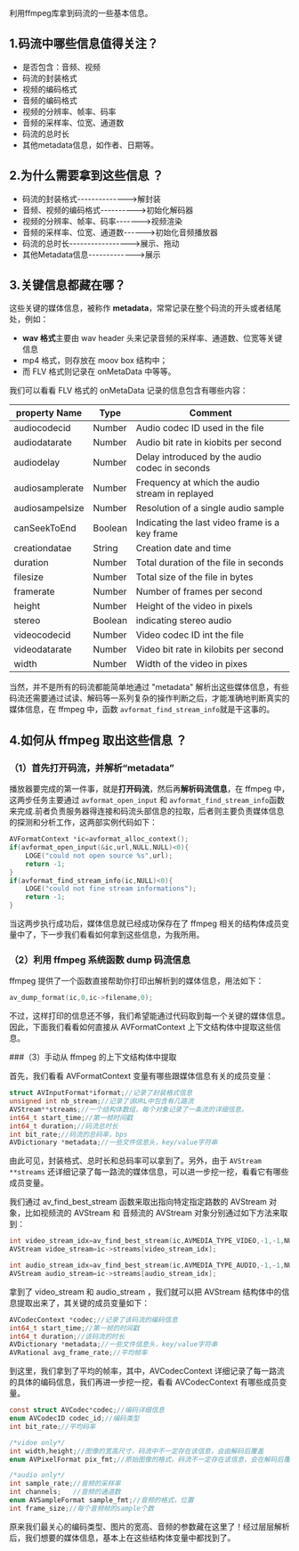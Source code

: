 利用ffmpeg库拿到码流的一些基本信息。
## 1.码流中哪些信息值得关注？
* 是否包含：音频、视频
* 码流的封装格式
* 视频的编码格式
* 音频的编码格式
* 视频的分辨率、帧率、码率
* 音频的采样率、位宽、通道数
* 码流的总时长
* 其他metadata信息，如作者、日期等。

## 2.为什么需要拿到这些信息 ？
* 码流的封装格式-------------->解封装
* 音频、视频的编码格式---------->初始化解码器
* 视频的分辨率、帧率、码率------->视频渲染
* 音频的采样率、位宽、通道数------>初始化音频播放器
* 码流的总时长----------------->展示、拖动
* 其他Metadata信息------------->展示

## 3.关键信息都藏在哪？
这些关键的媒体信息，被称作 **metadata**，常常记录在整个码流的开头或者结尾处，例如：
* **wav 格式**主要由 wav header 头来记录音频的采样率、通道数、位宽等关键信息
* mp4 格式，则存放在 moov box 结构中；
* 而 FLV 格式则记录在 onMetaData 中等等。

我们可以看看 FLV 格式的 onMetaData 记录的信息包含有哪些内容：

|property Name | Type | Comment|
|-----|-----|-----|
|audiocodecid|Number|Audio codec ID used in the file|
|audiodatarate|Number|Audio bit rate in kiobits per second|
|audiodelay|Number|Delay introduced by the audio codec in seconds|
|audiosamplerate|Number|Frequency at which the audio stream in replayed|
|audiosampelsize|Number|Resolution of a single audio sample|
|canSeekToEnd|Boolean|Indicating the last video frame is a key frame|
|creationdatae|String|Creation date and time|
|duration|Number|Total duration of the file in seconds|
|filesize|Number|Total size of the file in bytes|
|framerate|Number|Number of frames per second|
|height|Number|Height of the video in pixels|
|stereo|Boolean|indicating stereo audio|
|videocodecid|Number|Video codec ID int the file|
|videodatarate|Number|Video bit rate in kilobits per second|
|width|Number|Width of the video in pixes|

当然，并不是所有的码流都能简单地通过 "metadata" 解析出这些媒体信息，有些码流还需要通过试读、解码等一系列复杂的操作判断之后，才能准确地判断真实的媒体信息，在 ffmpeg 中，函数 `avformat_find_stream_info`就是干这事的。

## 4.如何从 ffmpeg 取出这些信息 ？
### （1）首先打开码流，并解析“metadata”
播放器要完成的第一件事，就是**打开码流**，然后再**解析码流信息**，在 ffmpeg 中，这两步任务主要通过 `avformat_open_input` 和 `avformat_find_stream_info`函数来完成.前者负责服务器得连接和码流头部信息的拉取，后者则主要负责媒体信息的探测和分析工作，这两部实例代码如下：
```c
AVFormatContext *ic=avformat_alloc_context();
if(avformat_open_input(&ic,url,NULL,NULL)<0){
	LOGE("could not open source %s",url);
	return -1;
}
if(avformat_find_stream_info(ic,NULL)<0){
	LOGE("could not fine stream informations");
	return -1;
}

```
当这两步执行成功后，媒体信息就已经成功保存在了 ffmpeg 相关的结构体成员变量中了，下一步我们看看如何拿到这些信息，为我所用。
### （2）利用 ffmpeg 系统函数 dump 码流信息
ffmpeg 提供了一个函数直接帮助你打印出解析到的媒体信息，用法如下：
```c
av_dump_format(ic,0,ic->filename,0);
```
不过，这样打印的信息还不够，我们希望能通过代码取到每一个关键的媒体信息。因此，下面我们看看如何直接从 AVFormatContext 上下文结构体中提取这些信息。

###（3）手动从 ffmpeg 的上下文结构体中提取

首先，我们看看 AVFormatContext 变量有哪些跟媒体信息有关的成员变量：
```c
struct AVInputFormat*iformat;//记录了封装格式信息
unsigned int nb_stream;//记录了该URL中包含有几路流
AVStream**streams;//一个结构体数组，每个对象记录了一条流的详细信息。
int64_t start_time;//第一帧时间戳
int64_t duration;//码流总时长
int bit_rate;//码流的总码率，bps
AVDictionary *metadata;//一些文件信息头，key/value字符串
```
由此可见，封装格式、总时长和总码率可以拿到了。另外，由于 `AVStream **streams` 还详细记录了每一路流的媒体信息，可以进一步挖一挖，看看它有哪些成员变量。

我们通过 av_find_best_stream 函数来取出指向特定指定路数的 AVStream 对象，比如视频流的 AVStream 和 音频流的 AVStream 对象分别通过如下方法来取到：
```c
int video_stream_idx=av_find_best_stream(ic,AVMEDIA_TYPE_VIDEO,-1,-1,NULL,0)；
AVStream vidoe_stream=ic->streams[video_stream_idx];

int audio_stream_idx=av_find_best_stream(ic,AVMEDIA_TYPE_AUDIO,-1,-1,NULL,0);
AVStream audio_stream=ic->streams[audio_stream_idx];
```
拿到了 video_stream 和 audio_stream ，我们就可以把 AVStream 结构体中的信息提取出来了，其关键的成员变量如下：
```c
AVCodecContext *codec;//记录了该码流的编码信息
int64_t start_time;//第一帧的时间戳
int64_t duration;//该码流的时长
AVDictionary *metadata;//一些文件信息头，key/value字符串
AVRational avg_frame_rate;//平均帧率
```

到这里，我们拿到了平均的帧率，其中，AVCodecContext 详细记录了每一路流的具体的编码信息，我们再进一步挖一挖，看看 AVCodecContext 有哪些成员变量。
```c
const struct AVCodec*codec;//编码详细信息
enum AVCodecID codec_id;//编码类型
int bit_rate;//平均码率

/*vidoe only*/
int width,height;//图像的宽高尺寸，码流中不一定存在该信息，会由解码后覆盖
enum AVPixelFormat pix_fmt;//原始图像的格式，码流不一定存在该信息，会在解码后覆盖

/*audio only*/
int sample_rate;//音频的采样率
int channels;   //音频的通道数
enum AVSampleFormat sample_fmt;//音频的格式，位置
int frame_size;//每个音频帧的sample个数
```
原来我们最关心的编码类型、图片的宽高、音频的参数藏在这里了！经过层层解析后，我们想要的媒体信息，基本上在这些结构体变量中都找到了。
